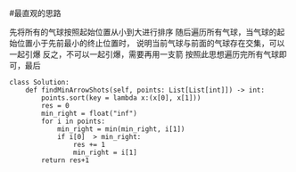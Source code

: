 #最直观的思路

先将所有的气球按照起始位置从小到大进行排序
随后遍历所有气球，当气球的起始位置小于先前最小的终止位置时，
说明当前气球与前面的气球存在交集，可以一起引爆
反之，不可以一起引爆，需要再用一支箭
按照此思想遍历完所有气球即可，最后

```shell
class Solution:
    def findMinArrowShots(self, points: List[List[int]]) -> int:
        points.sort(key = lambda x:(x[0], x[1]))
        res = 0
        min_right = float("inf")
        for i in points:
            min_right = min(min_right, i[1])
            if i[0]  > min_right:
                res += 1
                min_right = i[1]   
        return res+1


```


